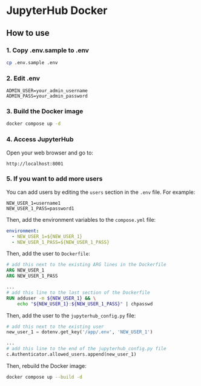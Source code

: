 # JupyterHub Docker


## How to use

### 1. Copy .env.sample to .env

```bash
cp .env.sample .env
```

### 2. Edit .env

```.env
ADMIN_USER=your_admin_username
ADMIN_PASS=your_admin_password
```

### 3. Build the Docker image

```bash
docker compose up -d 
```

### 4. Access JupyterHub

Open your web browser and go to:

```
http://localhost:8001
```

### 5. If you want to add more users

You can add users by editing the `users` section in the `.env` file. For example:

```.env
NEW_USER_1=username1
NEW_USER_1_PASS=password1
```

Then, add the environment variables to the `compose.yml` file:

```yaml
environment:
  - NEW_USER_1=${NEW_USER_1}
  - NEW_USER_1_PASS=${NEW_USER_1_PASS}
```

Then, add the user to `Dockerfile`:

```dockerfile
# add this next to the existing ARG lines in the Dockerfile
ARG NEW_USER_1
ARG NEW_USER_1_PASS

...
# add this line to the last section of the Dockerfile
RUN adduser -m ${NEW_USER_1} && \
    echo "${NEW_USER_1}:${NEW_USER_1_PASS}" | chpasswd
```

Then, add the user to the `jupyterhub_config.py` file:

```python
# add this next to the existing user
new_user_1 = dotenv.get_key('/app/.env', 'NEW_USER_1')

...
# add this line to the end of the jupyterhub_config.py file
c.Authenticator.allowed_users.append(new_user_1)
```

Then, rebuild the Docker image:

```bash
docker compose up --build -d
```
